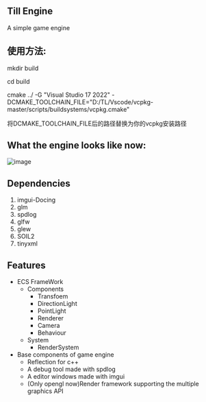 ## Till Engine 
A simple game engine


## 使用方法:
mkdir build

cd build

cmake ../ -G "Visual Studio 17 2022" -DCMAKE_TOOLCHAIN_FILE="D:/TL/Vscode/vcpkg-master/scripts/buildsystems/vcpkg.cmake"

将DCMAKE_TOOLCHAIN_FILE后的路径替换为你的vcpkg安装路径
## What the engine looks like now:
![image](https://user-images.githubusercontent.com/80517003/178116747-012a1120-b276-4d58-a6fc-df3edc8079e7.png)

## Dependencies
1. imgui-Docing
2. glm
3. spdlog
4. glfw
5. glew
6. SOIL2
7. tinyxml

## Features
- ECS FrameWork
  - Components
    - Transfoem
    - DirectionLight
    - PointLight
    - Renderer
    - Camera
    - Behaviour
  - System
    - RenderSystem
- Base components of game engine
  - Reflection for c++
  - A debug tool made with spdlog
  - A editor windows made with imgui  
  - (Only opengl now)Render framework supporting the multiple graphics API
